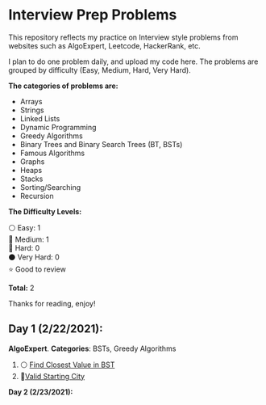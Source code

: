 # Interview Prep Problems

This repository reflects my practice on Interview style problems from websites such as AlgoExpert, Leetcode, HackerRank, etc. 

I plan to do one problem daily, and upload my code here. The problems are grouped by difficulty (Easy, Medium, Hard, Very Hard). 

**The categories of problems are:**

- Arrays
- Strings
- Linked Lists
- Dynamic Programming
- Greedy Algorithms
- Binary Trees and Binary Search Trees (BT, BSTs)
- Famous Algorithms
- Graphs
- Heaps
- Stacks
- Sorting/Searching
- Recursion

**The Difficulty Levels:**
 
 :white_circle: Easy: 1  
 :large_blue_circle: Medium: 1  
 :red_circle: Hard: 0  
 :black_circle: Very Hard: 0  
 :star: Good to review
 
  __Total:__ 2

Thanks for reading, enjoy!

<!-- Template for each day

 ## Day 1: September 15, 2019
__Focus for today:__ Heaps/Priority Queues

#### LeetCode
* :white_circle: [Find Closest Value in BST](Easy/find_closest_value_bst.py)
* :large_blue_circle: [5-longest-palindromic-substring.cpp](Medium/valid_starting_city.py)

#### AlgoExpert
* :red_circle: [bubble-sort.cpp](AlgoExpert/bubble-sort.cpp)

 -->
 
<!-- --------------------------------------------------------------------------------------------------------------------- -->
## Day 1 (2/22/2021):
**AlgoExpert**.
__Categories__: BSTs, Greedy Algorithms 
1. :white_circle: [Find Closest Value in BST](Easy/find_closest_value_bst.py)
2. :large_blue_circle:[Valid Starting City](Medium/valid_starting_city.py)

<!-- --------------------------------------------------------------------------------------------------------------------- -->

**Day 2 (2/23/2021):**


